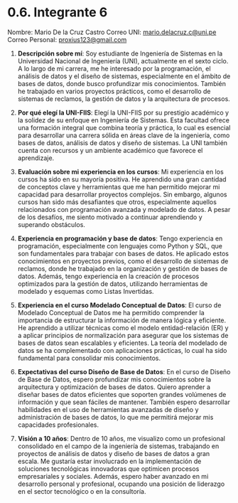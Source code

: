 # 0.6. Integrante 6
Nombre: Mario De la Cruz Castro
Correo UNI: mario.delacruz.c@uni.pe
Correo Personal: proxius123@gmail.com

1. **Descripción sobre mí**:
   Soy estudiante de Ingeniería de Sistemas en la Universidad Nacional de Ingeniería (UNI), actualmente en el sexto ciclo. A lo largo de mi carrera, me he interesado por la programación, el análisis de datos y el diseño de sistemas, especialmente en el ámbito de bases de datos, donde busco profundizar mis conocimientos. También he trabajado en varios proyectos prácticos, como el desarrollo de sistemas de reclamos, la gestión de datos y la arquitectura de procesos.

2. **Por qué elegí la UNI-FIIS**:
   Elegí la UNI-FIIS por su prestigio académico y la solidez de su enfoque en Ingeniería de Sistemas. Esta facultad ofrece una formación integral que combina teoría y práctica, lo cual es esencial para desarrollar una carrera sólida en áreas clave de la ingeniería, como bases de datos, análisis de datos y diseño de sistemas. La UNI también cuenta con recursos y un ambiente académico que favorece el aprendizaje.

3. **Evaluación sobre mi experiencia en los cursos**:
   Mi experiencia en los cursos ha sido en su mayoría positiva. He aprendido una gran cantidad de conceptos clave y herramientas que me han permitido mejorar mi capacidad para desarrollar proyectos complejos. Sin embargo, algunos cursos han sido más desafiantes que otros, especialmente aquellos relacionados con programación avanzada y modelado de datos. A pesar de los desafíos, me siento motivado a continuar aprendiendo y superando obstáculos.

4. **Experiencia en programación y base de datos**:
   Tengo experiencia en programación, especialmente con lenguajes como Python y SQL, que son fundamentales para trabajar con bases de datos. He aplicado estos conocimientos en proyectos previos, como el desarrollo de sistemas de reclamos, donde he trabajado en la organización y gestión de bases de datos. Además, tengo experiencia en la creación de procesos optimizados para la gestión de datos, utilizando herramientas de modelado y esquemas como Listas Invertidas.

5. **Experiencia en el curso Modelado Conceptual de Datos**:
   El curso de Modelado Conceptual de Datos me ha permitido comprender la importancia de estructurar la información de manera lógica y eficiente. He aprendido a utilizar técnicas como el modelo entidad-relación (ER) y a aplicar principios de normalización para asegurar que los sistemas de bases de datos sean escalables y eficientes. La teoría del modelado de datos se ha complementado con aplicaciones prácticas, lo cual ha sido fundamental para consolidar mis conocimientos.

6. **Expectativas del curso Diseño de Base de Datos**:
   En el curso de Diseño de Base de Datos, espero profundizar mis conocimientos sobre la arquitectura y optimización de bases de datos. Quiero aprender a diseñar bases de datos eficientes que soporten grandes volúmenes de información y que sean fáciles de mantener. También espero desarrollar habilidades en el uso de herramientas avanzadas de diseño y administración de bases de datos, lo que me permitirá mejorar mis capacidades profesionales.

7. **Visión a 10 años**:
   Dentro de 10 años, me visualizo como un profesional consolidado en el campo de la ingeniería de sistemas, trabajando en proyectos de análisis de datos y diseño de bases de datos a gran escala. Me gustaría estar involucrado en la implementación de soluciones tecnológicas innovadoras que optimicen procesos empresariales y sociales. Además, espero haber avanzado en mi desarrollo personal y profesional, ocupando una posición de liderazgo en el sector tecnológico o en la consultoría.
